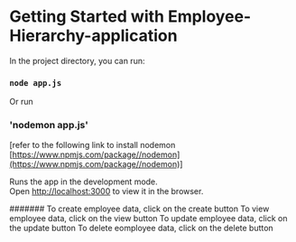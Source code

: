 # Getting Started with Employee-Hierarchy-application


In the project directory, you can run:

### `node app.js` 

Or run

### 'nodemon app.js'
[refer to the following link to install nodemon [https://www.npmjs.com/package//nodemon](https://www.npmjs.com/package//nodemon)]

Runs the app in the development mode.\
Open [http://localhost:3000](http://localhost:3000) to view it in the browser.


#######
To create employee data, click on the create button
To view employee data, click on the view button 
To update employee data, click on the update button 
To delete eomployee data, click on the delete button 

